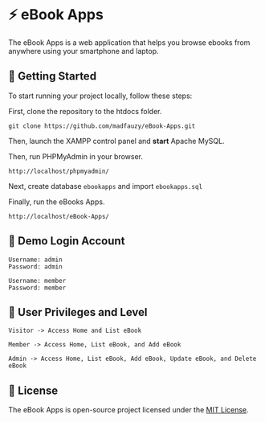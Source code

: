 # ⚡️ eBook Apps
The eBook Apps is a web application that helps you browse ebooks from anywhere using your smartphone and laptop.

## 🚀 Getting Started 
To start running your project locally, follow these steps: 

First, clone the repository to the htdocs folder.

```
git clone https://github.com/madfauzy/eBook-Apps.git
```

Then, launch the XAMPP control panel and **start** Apache MySQL. 

Then, run PHPMyAdmin in your browser.

```
http://localhost/phpmyadmin/
```

Next, create database `ebookapps` and import `ebookapps.sql`

Finally, run the eBooks Apps.

```
http://localhost/eBook-Apps/
```

## 📍 Demo Login Account

```
Username: admin
Password: admin
```

```
Username: member
Password: member
```

## 🔑 User Privileges and Level
```
Visitor -> Access Home and List eBook
```

```
Member -> Access Home, List eBook, and Add eBook
```

```
Admin -> Access Home, List eBook, Add eBook, Update eBook, and Delete eBook
```

## 📄 License 
The eBook Apps is open-source project licensed under the [MIT License](https://github.com/madfauzy/eBook-Apps/blob/main/LICENSE).
